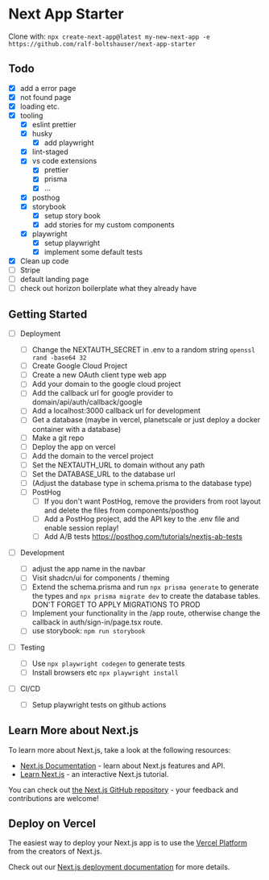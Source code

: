 # Next App Starter

Clone with: `npx create-next-app@latest my-new-next-app -e https://github.com/ralf-boltshauser/next-app-starter`

## Todo

- [x] add a error page
- [x] not found page
- [x] loading etc.
- [x] tooling
  - [x] eslint prettier
  - [x] husky
    - [x] add playwright
  - [x] lint-staged
  - [x] vs code extensions
    - [x] prettier
    - [x] prisma
    - [x] ...
  - [x] posthog
  - [x] storybook
    - [x] setup story book
    - [x] add stories for my custom components
  - [x] playwright
    - [x] setup playwright
    - [x] implement some default tests
- [x] Clean up code
- [ ] Stripe
- [ ] default landing page
- [ ] check out horizon boilerplate what they already have

## Getting Started

- [ ] Deployment

  - [ ] Change the NEXTAUTH_SECRET in .env to a random string `openssl rand -base64 32`
  - [ ] Create Google Cloud Project
  - [ ] Create a new OAuth client type web app
  - [ ] Add your domain to the google cloud project
  - [ ] Add the callback url for google provider to domain/api/auth/callback/google
  - [ ] Add a localhost:3000 callback url for development
  - [ ] Get a database (maybe in vercel, planetscale or just deploy a docker container with a database)
  - [ ] Make a git repo
  - [ ] Deploy the app on vercel
  - [ ] Add the domain to the vercel project
  - [ ] Set the NEXTAUTH_URL to domain without any path
  - [ ] Set the DATABASE_URL to the database url
  - [ ] (Adjust the database type in schema.prisma to the database type)
  - [ ] PostHog
    - [ ] If you don't want PostHog, remove the providers from root layout and delete the files from components/posthog
    - [ ] Add a PostHog project, add the API key to the .env file and enable session replay!
    - [ ] Add A/B tests https://posthog.com/tutorials/nextjs-ab-tests

- [ ] Development

  - [ ] adjust the app name in the navbar
  - [ ] Visit shadcn/ui for components / theming
  - [ ] Extend the schema.prisma and run `npx prisma generate` to generate the types and `npx prisma migrate dev` to create the database tables. DON'T FORGET TO APPLY MIGRATIONS TO PROD
  - [ ] Implement your functionality in the /app route, otherwise change the callback in auth/sign-in/page.tsx route.
  - [ ] use storybook: `npm run storybook`

- [ ] Testing

  - [ ] Use `npx playwright codegen` to generate tests
  - [ ] Install browsers etc `npx playwright install`

- [ ] CI/CD
  - [ ] Setup playwright tests on github actions

## Learn More about Next.js

To learn more about Next.js, take a look at the following resources:

- [Next.js Documentation](https://nextjs.org/docs) - learn about Next.js features and API.
- [Learn Next.js](https://nextjs.org/learn) - an interactive Next.js tutorial.

You can check out [the Next.js GitHub repository](https://github.com/vercel/next.js/) - your feedback and contributions are welcome!

## Deploy on Vercel

The easiest way to deploy your Next.js app is to use the [Vercel Platform](https://vercel.com/new?utm_medium=default-template&filter=next.js&utm_source=create-next-app&utm_campaign=create-next-app-readme) from the creators of Next.js.

Check out our [Next.js deployment documentation](https://nextjs.org/docs/deployment) for more details.
